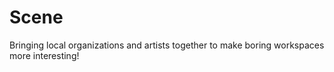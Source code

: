 # Scene
Bringing local organizations and artists together to make boring workspaces more interesting!
